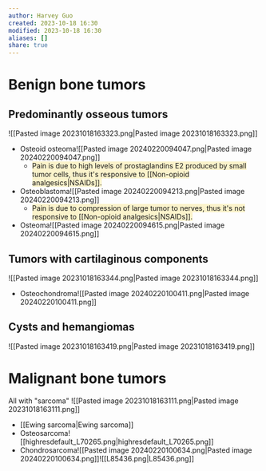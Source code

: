 ```yaml
---
author: Harvey Guo
created: 2023-10-18 16:30
modified: 2023-10-18 16:30
aliases: []
share: true
---
```

# Benign bone tumors
## Predominantly osseous tumors
![[Pasted image 20231018163323.png|Pasted image 20231018163323.png]]
- Osteoid osteoma![[Pasted image 20240220094047.png|Pasted image 20240220094047.png]]
	- <span style="background:rgba(240, 200, 0, 0.2)">Pain is due to high levels of prostaglandins E2 produced by small tumor cells, thus it's responsive to [[Non-opioid analgesics|NSAIDs]].</span>
- Osteoblastoma![[Pasted image 20240220094213.png|Pasted image 20240220094213.png]]
	- <span style="background:rgba(240, 200, 0, 0.2)">Pain is due to compression of large tumor to nerves, thus it's not responsive to [[Non-opioid analgesics|NSAIDs]].</span>
- Osteoma![[Pasted image 20240220094615.png|Pasted image 20240220094615.png]]
## Tumors with cartilaginous components
![[Pasted image 20231018163344.png|Pasted image 20231018163344.png]]
- Osteochondroma![[Pasted image 20240220100411.png|Pasted image 20240220100411.png]]
## Cysts and hemangiomas
![[Pasted image 20231018163419.png|Pasted image 20231018163419.png]]
# Malignant bone tumors
All with "sarcoma"
![[Pasted image 20231018163111.png|Pasted image 20231018163111.png]]
- [[Ewing sarcoma|Ewing sarcoma]]
- Osteosarcoma![[highresdefault_L70265.png|highresdefault_L70265.png]]
- Chondrosarcoma![[Pasted image 20240220100634.png|Pasted image 20240220100634.png]]![[L85436.png|L85436.png]]